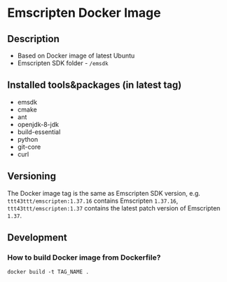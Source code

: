 # Emscripten Docker Image

## Description
- Based on Docker image of latest Ubuntu
- Emscripten SDK folder - `/emsdk`

## Installed tools&packages (in latest tag)
- emsdk
- cmake
- ant
- openjdk-8-jdk
- build-essential
- python
- git-core
- curl

## Versioning
The Docker image tag is the same as Emscripten SDK version, e.g. `ttt43ttt/emscripten:1.37.16` contains Emscripten `1.37.16`, `ttt43ttt/emscripten:1.37` contains the latest patch version of Emscripten `1.37`.

## Development
### How to build Docker image from Dockerfile?
`docker build -t TAG_NAME .`
